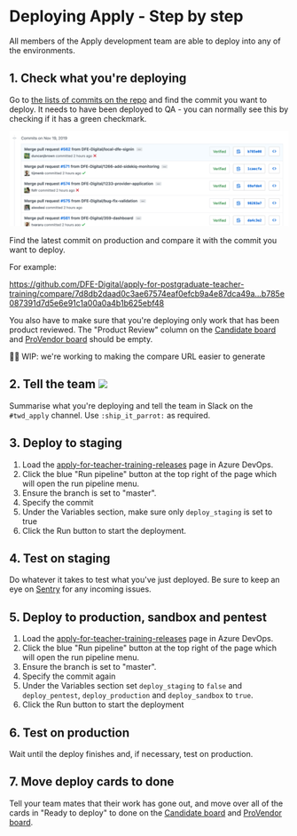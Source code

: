 # Deploying Apply - Step by step  

All members of the Apply development team are able to deploy into any of the environments.

## 1. Check what you're deploying

Go to [the lists of commits on the repo](https://github.com/DFE-Digital/apply-for-postgraduate-teacher-training/commits/master) and find the commit you want to deploy. It needs to have been deployed to QA - you can normally see this by checking if it has a green checkmark.

![](/docs/latest-commits.png)

Find the latest commit on production and compare it with the commit you want to deploy.

For example:

https://github.com/DFE-Digital/apply-for-postgraduate-teacher-training/compare/7d8db2daad0c3ae67574eaf0efcb9a4e87dca49a...b785e087391d7d5e6e91c1a00a0a4b1b625ebf48

You also have to make sure that you're deploying only work that has been product reviewed. The "Product Review" column on the [Candidate board](https://trello.com/b/aRIgjf0y/candidate-team-board) and [ProVendor board](https://trello.com/b/5IiPW0Ok/team-board-apply) should be empty.

👷‍♀️ WIP: we're working to making the compare URL easier to generate

## 2. Tell the team ![](https://cultofthepartyparrot.com/parrots/shipitparrot.gif)

Summarise what you're deploying and tell the team in Slack on the `#twd_apply` channel. Use `:ship_it_parrot:` as required.

## 3. Deploy to staging

1. Load the [apply-for-teacher-training-releases](https://dfe-ssp.visualstudio.com/Become-A-Teacher/_build?definitionId=325&_a=summary) page in Azure DevOps.
1. Click the blue "Run pipeline" button at the top right of the page which will open the run pipeline menu.
1. Ensure the branch is set to "master".
1. Specify the commit
1. Under the Variables section, make sure only `deploy_staging` is set to true
1. Click the Run button to start the deployment.

## 4. Test on staging

Do whatever it takes to test what you've just deployed. Be sure to keep an eye on [Sentry](https://sentry.io/organizations/dfe-bat/issues/?project=1765973) for any incoming issues.

## 5. Deploy to production, sandbox and pentest

1. Load the [apply-for-teacher-training-releases](https://dfe-ssp.visualstudio.com/Become-A-Teacher/_build?definitionId=325&_a=summary) page in Azure DevOps.
1. Click the blue "Run pipeline" button at the top right of the page which will open the run pipeline menu.
1. Ensure the branch is set to "master".
1. Specify the commit again
1. Under the Variables section set `deploy_staging` to `false` and `deploy_pentest`, `deploy_production` and `deploy_sandbox` to `true`.
1. Click the Run button to start the deployment

## 6. Test on production

Wait until the deploy finishes and, if necessary, test on production.

## 7. Move deploy cards to done

Tell your team mates that their work has gone out, and move over all of the cards in "Ready to deploy" to done on the [Candidate board](https://trello.com/b/aRIgjf0y/candidate-team-board) and [ProVendor board](https://trello.com/b/5IiPW0Ok/team-board-apply).

